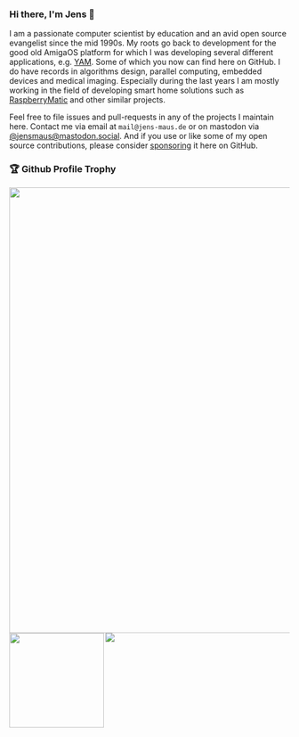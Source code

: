 ### Hi there, I'm Jens 👋

I am a passionate computer scientist by education and an avid open source evangelist since the mid 1990s.
My roots go back to development for the good old AmigaOS platform for which I was developing several different
applications, e.g. [YAM](https://github.com/jens-maus/yam). Some of which you now can find here on GitHub.
I do have records in algorithms design, parallel computing, embedded devices and medical imaging. Especially
during the last years I am mostly working in the field of developing smart home solutions such as
[RaspberryMatic](https://github.com/jens-maus/RaspberryMatic) and other similar projects.

Feel free to file issues and pull-requests in any of the projects I maintain here. Contact me via
email at `mail@jens-maus.de` or on mastodon via [@jensmaus@mastodon.social](https://mastodon.social/@jensmaus). And if you use or
like some of my open source contributions, please consider [sponsoring](https://github.com/sponsors/jens-maus)
it here on GitHub.

### 🏆 Github Profile Trophy
<img width=800 src="https://github-profile-trophy.vercel.app/?username=jens-maus&column=8&no-frame=true"/>
<div>
  <img height="170" align="left" src="https://github-readme-stats.vercel.app/api?username=jens-maus&count_private=true&include_all_commits=true" />
  <img src="https://github-readme-stats.vercel.app/api/top-langs/?username=jens-maus&layout=compact" />
</div>
